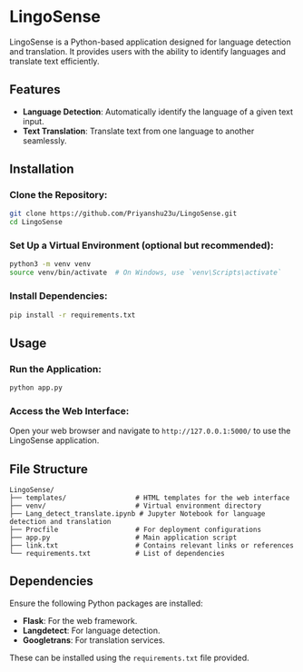 # LingoSense

LingoSense is a Python-based application designed for language detection and translation. It provides users with the ability to identify languages and translate text efficiently.

## Features

- **Language Detection**: Automatically identify the language of a given text input.
- **Text Translation**: Translate text from one language to another seamlessly.

## Installation

### Clone the Repository:

```bash
git clone https://github.com/Priyanshu23u/LingoSense.git
cd LingoSense
```

### Set Up a Virtual Environment (optional but recommended):

```bash
python3 -m venv venv
source venv/bin/activate  # On Windows, use `venv\Scripts\activate`
```

### Install Dependencies:

```bash
pip install -r requirements.txt
```

## Usage

### Run the Application:

```bash
python app.py
```

### Access the Web Interface:

Open your web browser and navigate to `http://127.0.0.1:5000/` to use the LingoSense application.

## File Structure

```
LingoSense/
├── templates/                 # HTML templates for the web interface
├── venv/                      # Virtual environment directory
├── Lang_detect_translate.ipynb # Jupyter Notebook for language detection and translation
├── Procfile                   # For deployment configurations
├── app.py                     # Main application script
├── link.txt                   # Contains relevant links or references
└── requirements.txt           # List of dependencies
```

## Dependencies

Ensure the following Python packages are installed:

- **Flask**: For the web framework.
- **Langdetect**: For language detection.
- **Googletrans**: For translation services.

These can be installed using the `requirements.txt` file provided.


